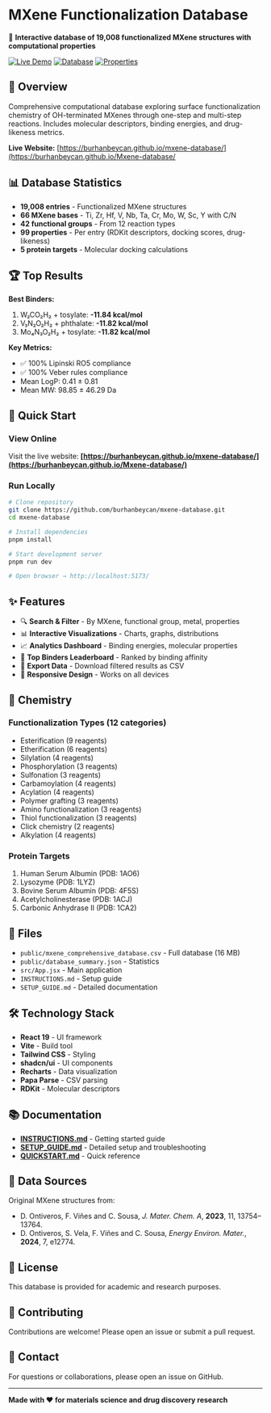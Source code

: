 # MXene Functionalization Database

🧪 **Interactive database of 19,008 functionalized MXene structures with computational properties**

[![Live Demo](https://img.shields.io/badge/Live-Demo-blue)](https://burhanbeycan.github.io/mxene-database/)
[![Database](https://img.shields.io/badge/Entries-19,008-green)](https://github.com/burhanbeycan/mxene-database)
[![Properties](https://img.shields.io/badge/Properties-99-orange)](https://github.com/burhanbeycan/mxene-database)

## 🎯 Overview

Comprehensive computational database exploring surface functionalization chemistry of OH-terminated MXenes through one-step and multi-step reactions. Includes molecular descriptors, binding energies, and drug-likeness metrics.

**Live Website:** [https://burhanbeycan.github.io/mxene-database/](https://burhanbeycan.github.io/Mxene-database/

## 📊 Database Statistics

- **19,008 entries** - Functionalized MXene structures
- **66 MXene bases** - Ti, Zr, Hf, V, Nb, Ta, Cr, Mo, W, Sc, Y with C/N
- **42 functional groups** - From 12 reaction types
- **99 properties** - Per entry (RDKit descriptors, docking scores, drug-likeness)
- **5 protein targets** - Molecular docking calculations

## 🏆 Top Results

**Best Binders:**
1. W₂CO₂H₂ + tosylate: **-11.84 kcal/mol**
2. V₃N₂O₂H₂ + phthalate: **-11.82 kcal/mol**
3. Mo₄N₃O₂H₂ + tosylate: **-11.82 kcal/mol**

**Key Metrics:**
- ✅ 100% Lipinski RO5 compliance
- ✅ 100% Veber rules compliance
- Mean LogP: 0.41 ± 0.81
- Mean MW: 98.85 ± 46.29 Da

## 🚀 Quick Start

### View Online
Visit the live website: **[https://burhanbeycan.github.io/mxene-database/](https://burhanbeycan.github.io/Mxene-database/)**

### Run Locally

```bash
# Clone repository
git clone https://github.com/burhanbeycan/mxene-database.git
cd mxene-database

# Install dependencies
pnpm install

# Start development server
pnpm run dev

# Open browser → http://localhost:5173/
```

## ✨ Features

- 🔍 **Search & Filter** - By MXene, functional group, metal, properties
- 📊 **Interactive Visualizations** - Charts, graphs, distributions
- 📈 **Analytics Dashboard** - Binding energies, molecular properties
- 🏅 **Top Binders Leaderboard** - Ranked by binding affinity
- 💾 **Export Data** - Download filtered results as CSV
- 📱 **Responsive Design** - Works on all devices

## 🧪 Chemistry

### Functionalization Types (12 categories)
- Esterification (9 reagents)
- Etherification (6 reagents)
- Silylation (4 reagents)
- Phosphorylation (3 reagents)
- Sulfonation (3 reagents)
- Carbamoylation (4 reagents)
- Acylation (4 reagents)
- Polymer grafting (3 reagents)
- Amino functionalization (3 reagents)
- Thiol functionalization (3 reagents)
- Click chemistry (2 reagents)
- Alkylation (4 reagents)

### Protein Targets
1. Human Serum Albumin (PDB: 1AO6)
2. Lysozyme (PDB: 1LYZ)
3. Bovine Serum Albumin (PDB: 4F5S)
4. Acetylcholinesterase (PDB: 1ACJ)
5. Carbonic Anhydrase II (PDB: 1CA2)

## 📁 Files

- `public/mxene_comprehensive_database.csv` - Full database (16 MB)
- `public/database_summary.json` - Statistics
- `src/App.jsx` - Main application
- `INSTRUCTIONS.md` - Setup guide
- `SETUP_GUIDE.md` - Detailed documentation

## 🛠️ Technology Stack

- **React 19** - UI framework
- **Vite** - Build tool
- **Tailwind CSS** - Styling
- **shadcn/ui** - UI components
- **Recharts** - Data visualization
- **Papa Parse** - CSV parsing
- **RDKit** - Molecular descriptors

## 📚 Documentation

- [**INSTRUCTIONS.md**](INSTRUCTIONS.md) - Getting started guide
- [**SETUP_GUIDE.md**](SETUP_GUIDE.md) - Detailed setup and troubleshooting
- [**QUICKSTART.md**](QUICKSTART.md) - Quick reference

## 🔬 Data Sources

Original MXene structures from:
- D. Ontiveros, F. Viñes and C. Sousa, *J. Mater. Chem. A*, **2023**, 11, 13754–13764.
- D. Ontiveros, S. Vela, F. Viñes and C. Sousa, *Energy Environ. Mater.*, **2024**, 7, e12774.

## 📄 License

This database is provided for academic and research purposes.

## 🤝 Contributing

Contributions are welcome! Please open an issue or submit a pull request.

## 📧 Contact

For questions or collaborations, please open an issue on GitHub.

---

**Made with ❤️ for materials science and drug discovery research**

